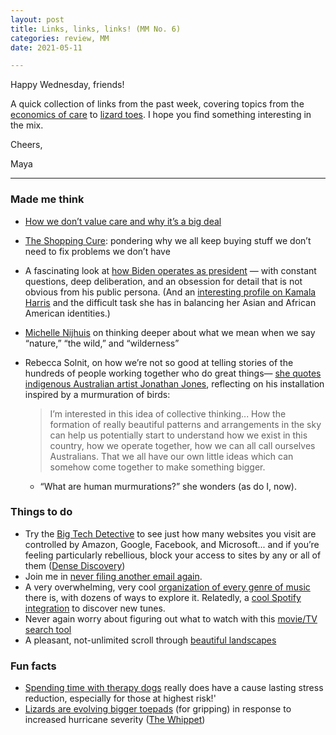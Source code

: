 ```yaml
---
layout: post
title: Links, links, links! (MM No. 6)
categories: review, MM
date: 2021-05-11

---
```

Happy Wednesday, friends! 

A quick collection of links from the past week, covering topics from the [economics of care](https://the.ink/p/austerity) to [lizard toes](https://www.atlasobscura.com/articles/lizards-in-hurricanes). I hope you find something interesting in the mix. 

Cheers,

Maya

---

### Made me think

- [How we don’t value care and why it’s a big deal](https://the.ink/p/austerity)
- [The Shopping Cure](https://annehelen.substack.com/p/the-shopping-cure?token=eyJ1c2VyX2lkIjoyNTM4MzMyNywicG9zdF9pZCI6MzYyNTk4NjIsIl8iOiJKM00xdyIsImlhdCI6MTYyMDg1NzA3MSwiZXhwIjoxNjIwODYwNjcxLCJpc3MiOiJwdWItMjQ1MCIsInN1YiI6InBvc3QtcmVhY3Rpb24ifQ.l-I_OxavMrOXY1cwreqqnBmYULIb5xhCrS8z5mN2Roc): pondering why we all keep buying stuff we don’t need to fix problems we don’t have
- A fascinating look at [how Biden operates as president](https://email.punchbowl.news/t/t-l-mhhydjk-gdkkiiye-k/) — with constant questions, deep deliberation, and an obsession for detail that is not obvious from his public persona. (And an [interesting profile on Kamala Harris](https://www.politico.com/news/2021/05/18/kamala-harris-asian-americans-489213?nname=playbook&nid=0000014f-1646-d88f-a1cf-5f46b7bd0000&nrid=d01c7fd3-7615-4a43-aca1-f0b0ae0d1a2f&nlid=630318) and the difficult task she has in balancing her Asian and African American identities.)
- [Michelle Nijhuis](https://e360.yale.edu/features/species-solidarity-rediscovering-our-connection-to-the-web-of-life?utm_source=Nature+Briefing&utm_campaign=ac23da77ef-briefing-dy-20210514&utm_medium=email&utm_term=0_c9dfd39373-ac23da77ef-46070150) on thinking deeper about what we mean when we say “nature,” “the wild,” and “wilderness”
- Rebecca Solnit, on how we’re not so good at telling stories of the hundreds of people working together who do great things— [she quotes indigenous Australian artist Jonathan Jones](http://rebeccasolnit.net/essay/when-the-hero-is-the-problem/?utm_source=Jocelyn+K.+Glei%27s+newsletter&utm_campaign=9822631dad-Newsletter_12_07_17_COPY_01&utm_medium=email&utm_term=0_0d0c9bd4c2-9822631dad-157076866&mc_cid=9822631dad&mc_eid=1df091b74c), reflecting on his installation inspired by a murmuration of birds:

    > I’m interested in this idea of collective thinking... How the formation of really beautiful patterns and arrangements in the sky can help us potentially start to understand how we exist in this country, how we operate together, how we can all call ourselves Australians. That we all have our own little ideas which can somehow come together to make something bigger.

    - “What are human murmurations?” she wonders (as do I, now).

### Things to do

- Try the [Big Tech Detective](https://bigtechdetective.net/?utm_source=densediscovery&utm_medium=email&utm_campaign=newsletter-issue-137) to see just how many websites you visit are controlled by Amazon, Google, Facebook, and Microsoft... and if you’re feeling particularly rebellious, block your access to sites by any or all of them ([Dense Discovery](https://www.densediscovery.com/))
- Join me in [never filing another email again](https://warzel.substack.com/p/the-case-for-inbox-infinity?token=eyJ1c2VyX2lkIjoyNTM4MzMyNywicG9zdF9pZCI6MzYzNTQwMzQsIl8iOiJKM00xdyIsImlhdCI6MTYyMDkyODg0MSwiZXhwIjoxNjIwOTMyNDQxLCJpc3MiOiJwdWItMzMxNDk5Iiwic3ViIjoicG9zdC1yZWFjdGlvbiJ9.C541ds_CQeLgF-hJplJNFBUA5ugx1lSVxXCRF-zeoEg).
- A very overwhelming, very cool [organization of every genre of music](https://everynoise.com/) there is, with dozens of ways to explore it. Relatedly, a [cool Spotify integration](https://discoverquickly.com/) to discover new tunes.
- Never again worry about figuring out what to watch with this [movie/TV search tool](https://www.movieofthenight.com/)
- A pleasant, not-unlimited scroll through [beautiful landscapes](https://www.theatlantic.com/photo/2020/02/top-shots-2019-international-landscape-photographer-year/606505/?utm_source=newsletter&utm_medium=email&utm_campaign=atlantic-daily-newsletter&utm_content=20210518&silverid=%25%25RECIPIENT_ID%25%25&utm_term=The%20Atlantic%20Daily)

### Fun facts

- [Spending time with therapy dogs](https://gizmodo.com/benefits-of-petting-a-therapy-dog-last-for-weeks-after-1846862861) really does have a cause lasting stress reduction, especially for those at highest risk!'
- [Lizards are evolving bigger toepads](https://email.mg2.substack.com/c/eJwlkEtuhDAMhk8z2Q3Kg0BYZNFNr4FM4hmiQkCJU0RP3zBIlm35od_-HBC-t3TafcvELjfSuaONeOQFiTCxkjGNwVuplVFK9szb1gujDQt5fCXEFcJiKRVke5mW4IDCFq-N1vRDz2ZreGc0diAUwiAF18IJ_QI3OCOF4PzWheIDRocWfzGdW0S22Jlozw_19ZDf1Y7jaIAWyNuUXUnQuG2tZUgU3IK5pkv4g-TzM8TnXFKqt0TMLFjJP7JStFxp3YgGDUy91r03sgXDJ-eBD1xK7BBe3vSPlq9v2eQyZQL3cymxZFc4oSlNnpHmOvG-Pv-06uNjjWuJgc4RI0wL-psJ3Wg_lMY3RkwVuR-BrOgkN9JINRg93AwqNKXawUguWNX2W92KlmY85rDvSP_IwJE7) (for gripping) in response to increased hurricane severity ([The Whippet](https://www.thewhippet.org/))
